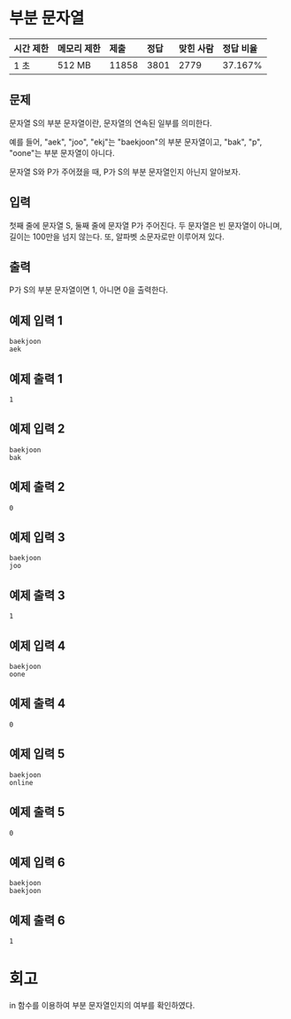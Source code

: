 # 부분 문자열

| 시간 제한 | 메모리 제한 | 제출  | 정답 | 맞힌 사람 | 정답 비율 |
| :-------- | :---------- | :---- | :--- | :-------- | :-------- |
| 1 초      | 512 MB      | 11858 | 3801 | 2779      | 37.167%   |

## 문제

문자열 S의 부분 문자열이란, 문자열의 연속된 일부를 의미한다.

예를 들어, "aek", "joo", "ekj"는 "baekjoon"의 부분 문자열이고, "bak", "p", "oone"는 부분 문자열이 아니다.

문자열 S와 P가 주어졌을 때, P가 S의 부분 문자열인지 아닌지 알아보자.

## 입력

첫째 줄에 문자열 S, 둘째 줄에 문자열 P가 주어진다. 두 문자열은 빈 문자열이 아니며, 길이는 100만을 넘지 않는다. 또, 알파벳 소문자로만 이루어져 있다.

## 출력

P가 S의 부분 문자열이면 1, 아니면 0을 출력한다.

## 예제 입력 1

```
baekjoon
aek
```

## 예제 출력 1

```
1
```

## 예제 입력 2

```
baekjoon
bak
```

## 예제 출력 2

```
0
```

## 예제 입력 3

```
baekjoon
joo
```

## 예제 출력 3

```
1
```

## 예제 입력 4

```
baekjoon
oone
```

## 예제 출력 4

```
0
```

## 예제 입력 5

```
baekjoon
online
```

## 예제 출력 5

```
0
```

## 예제 입력 6

```
baekjoon
baekjoon
```

## 예제 출력 6

```
1
```

# 회고

in 함수를 이용하여 부분 문자열인지의 여부를 확인하였다.
